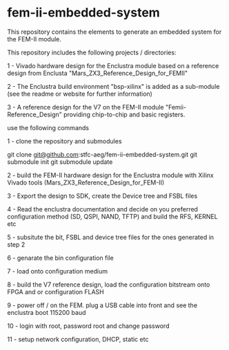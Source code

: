 # fem-ii-embedded-system
This repository contains the elements to generate an embedded system for the FEM-II module.

This repository includes the following projects / directories:

1 - Vivado hardware design for the Enclustra module based on a reference design from Enclusta "Mars_ZX3_Reference_Design_for_FEMII"

2 - The Enclustra build environment "bsp-xilinx" is added as a sub-module (see the readme or website for further information)

3 - A reference design for the V7 on the FEM-II module "Femii-Reference_Design" providing chip-to-chip and basic registers.

use the following commands

1 - clone the repository and submodules

git clone git@github.com:stfc-aeg/fem-ii-embedded-system.git
git submodule init
git submodule update

2 - build the FEM-II hardware design for the Enclustra module with Xilinx Vivado tools (Mars_ZX3_Reference_Design_for_FEM-II)

3 - Export the design to SDK, create the Device tree and FSBL files

4 - Read the enclustra documentation and decide on you preferred configuration method (SD, QSPI, NAND, TFTP) and build the RFS, KERNEL etc

5 - subsitute the bit, FSBL and device tree files for the ones generated in step 2

6 - genarate the bin configuration file

7 - load onto configuration medium

8 - build the V7 reference design, load the configuration bitstream onto FPGA and or configuration FLASH

9 - power off / on the FEM. plug a USB cable into front and see the enclustra boot 115200 baud

10 - login with root, password root and change password

11 - setup network configuration, DHCP, static etc

